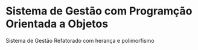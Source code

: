 # Sistema de Gestão com Programção Orientada a Objetos
Sistema de Gestão Refatorado com herança e polimorfismo
